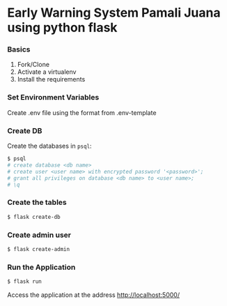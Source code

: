 # Early Warning System Pamali Juana using python flask

### Basics

1. Fork/Clone
1. Activate a virtualenv
1. Install the requirements

### Set Environment Variables

Create .env file using the format from .env-template

### Create DB

Create the databases in `psql`:

```sh
$ psql
# create database <db name>
# create user <user name> with encrypted password '<password>';
# grant all privileges on database <db name> to <user name>;
# \q
```

### Create the tables

```sh
$ flask create-db
```

### Create admin user

```sh
$ flask create-admin
```

### Run the Application

```sh
$ flask run
```

Access the application at the address [http://localhost:5000/](http://localhost:5000/)
